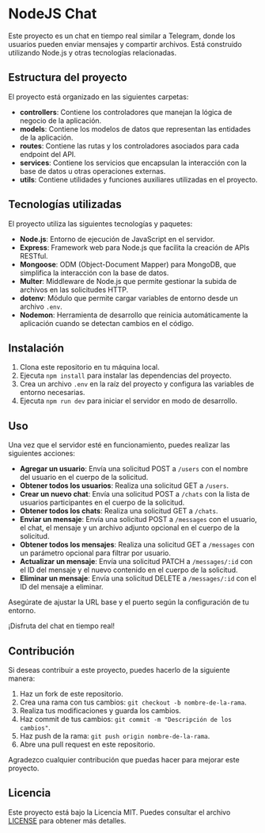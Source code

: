 # NodeJS Chat

Este proyecto es un chat en tiempo real similar a Telegram, donde los usuarios pueden enviar mensajes y compartir archivos. Está construido utilizando Node.js y otras tecnologías relacionadas.

## Estructura del proyecto

El proyecto está organizado en las siguientes carpetas:

- **controllers**: Contiene los controladores que manejan la lógica de negocio de la aplicación.
- **models**: Contiene los modelos de datos que representan las entidades de la aplicación.
- **routes**: Contiene las rutas y los controladores asociados para cada endpoint del API.
- **services**: Contiene los servicios que encapsulan la interacción con la base de datos u otras operaciones externas.
- **utils**: Contiene utilidades y funciones auxiliares utilizadas en el proyecto.

## Tecnologías utilizadas

El proyecto utiliza las siguientes tecnologías y paquetes:

- **Node.js**: Entorno de ejecución de JavaScript en el servidor.
- **Express**: Framework web para Node.js que facilita la creación de APIs RESTful.
- **Mongoose**: ODM (Object-Document Mapper) para MongoDB, que simplifica la interacción con la base de datos.
- **Multer**: Middleware de Node.js que permite gestionar la subida de archivos en las solicitudes HTTP.
- **dotenv**: Módulo que permite cargar variables de entorno desde un archivo `.env`.
- **Nodemon**: Herramienta de desarrollo que reinicia automáticamente la aplicación cuando se detectan cambios en el código.

## Instalación

1. Clona este repositorio en tu máquina local.
2. Ejecuta `npm install` para instalar las dependencias del proyecto.
3. Crea un archivo `.env` en la raíz del proyecto y configura las variables de entorno necesarias.
4. Ejecuta `npm run dev` para iniciar el servidor en modo de desarrollo.

## Uso

Una vez que el servidor esté en funcionamiento, puedes realizar las siguientes acciones:

- **Agregar un usuario**: Envía una solicitud POST a `/users` con el nombre del usuario en el cuerpo de la solicitud.
- **Obtener todos los usuarios**: Realiza una solicitud GET a `/users`.
- **Crear un nuevo chat**: Envía una solicitud POST a `/chats` con la lista de usuarios participantes en el cuerpo de la solicitud.
- **Obtener todos los chats**: Realiza una solicitud GET a `/chats`.
- **Enviar un mensaje**: Envía una solicitud POST a `/messages` con el usuario, el chat, el mensaje y un archivo adjunto opcional en el cuerpo de la solicitud.
- **Obtener todos los mensajes**: Realiza una solicitud GET a `/messages` con un parámetro opcional para filtrar por usuario.
- **Actualizar un mensaje**: Envía una solicitud PATCH a `/messages/:id` con el ID del mensaje y el nuevo contenido en el cuerpo de la solicitud.
- **Eliminar un mensaje**: Envía una solicitud DELETE a `/messages/:id` con el ID del mensaje a eliminar.

Asegúrate de ajustar la URL base y el puerto según la configuración de tu entorno.

¡Disfruta del chat en tiempo real!

## Contribución

Si deseas contribuir a este proyecto, puedes hacerlo de la siguiente manera:

1. Haz un fork de este repositorio.
2. Crea una rama con tus cambios: `git checkout -b nombre-de-la-rama`.
3. Realiza tus modificaciones y guarda los cambios.
4. Haz commit de tus cambios: `git commit -m "Descripción de los cambios"`.
5. Haz push de la rama: `git push origin nombre-de-la-rama`.
6. Abre una pull request en este repositorio.

Agradezco cualquier contribución que puedas hacer para mejorar este proyecto.

## Licencia

Este proyecto está bajo la Licencia MIT. Puedes consultar el archivo [LICENSE](LICENSE) para obtener más detalles.
